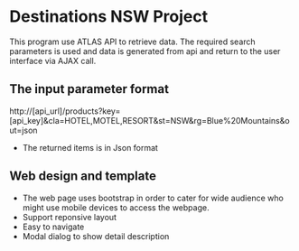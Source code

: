 Destinations NSW Project
========================

This program use ATLAS API to retrieve data. The required search parameters is used and data is generated from api and return to the user interface via AJAX call.

The input parameter format
--------------------------

http://[api_url]/products?key=[api_key]&cla=HOTEL,MOTEL,RESORT&st=NSW&rg=Blue%20Mountains&out=json

- The returned items is in Json format

Web design and template
-----------------------

- The web page uses bootstrap in order to cater for wide audience who might use mobile devices to access the webpage.
- Support reponsive layout
- Easy to navigate
- Modal dialog to show detail description
